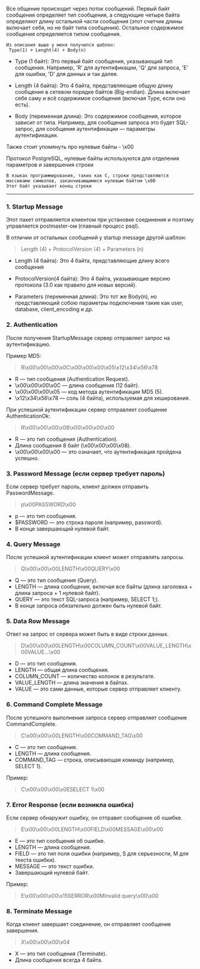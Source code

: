 
Все общение происходит через поток сообщений. Первый байт сообщения определяет тип сообщения, а следующие четыре байта определяют длину остальной части сообщения (этот счетчик длины включает себя, но не байт типа сообщения). Остальное содержимое сообщения определяется типом сообщения. 

```text
Из описания выше у меня получился шаблон:
 Type(1) + Lenght(4) + Body(n)
```

- Type (1 байт):
Это первый байт сообщения, указывающий тип сообщения. Например, 'R' для аутентификации, 'Q' для запроса, 'E' для ошибки, 'D' для данных и так далее.

- Length (4 байта):
Это 4 байта, представляющие общую длину сообщения в сетевом порядке байтов (Big-endian). Длина включает себя саму и всё содержимое сообщения (включая Type, если оно есть).

- Body (переменная длина):
Это содержимое сообщения, которое зависит от типа. Например, для сообщения запроса это будет SQL-запрос, для сообщения аутентификации — параметры аутентификации.

Также стоит упомянуть про нулевые байты - \x00

Протокол PostgreSQL, нулевые байты используются для отделения параметров и завершения строки

```
В языках программирования, таких как C, строки представляются массивами символов, заканчивающимися нулевым байтом \x00
Этот байт указывает конец строки
```

****

### 1. Startup Message

Этот пакет отправляется клиентом при установке соединения и поэтому управляется postmaster-ом (главный процесс psql).

В отличии от остальных сообщений у startup message другой шаблон:
>   Length (4) + ProtocolVersion (4) + Parameters (n)
- Length (4 байта):
Это 4 байта, представляющие длину всего сообщения

- ProtocolVersion(4 байта):
Это 4 байта, указывающие версию протокола (3.0 как правило для новых версий).

- Parameters (переменная длина):
Это тот же Body(n), но представляющий собою параметры подключения такие как user, database, client_encoding и др.

### 2. Authentication
После получения StartupMessage сервер отправляет запрос на аутентификацию.

Пример MD5: 
> R\x00\x00\x00\x0C\x00\x00\x00\x05\x12\x34\x56\x78

- R — тип сообщения (Authentication Request).
- \x00\x00\x00\x0C — длина сообщения (12 байт).
- \x00\x00\x00\x05 — код метода аутентификации MD5 (5).
- \x12\x34\x56\x78 — соль (4 байта), используемая для хеширования.


При успешной аутентификации сервер отправляет сообщение AuthenticationOk:
> R\x00\x00\x00\x08\x00\x00\x00\x00

- R — это тип сообщения (Authentication).
- Длина сообщения 8 байт (\x00\x00\x00\x08).
- \x00\x00\x00\x00 — это означает, что аутентификация пройдена успешно.

### 3. Password Message (если сервер требует пароль)
Если сервер требует пароль, клиент должен отправить PasswordMessage.
> p\x00PASSWORD\x00
- p — это тип сообщения.
- $PASSWORD — это строка пароля (например, password).
- В конце завершающий нулевой байт.

### 4. Query Message
После успешной аутентификации клиент может отправлять запросы.
> Q\x00\x00\x00LENGTH\x00QUERY\x00
- Q — это тип сообщения (Query).
- LENGTH — длина сообщения, включая все байты (длина заголовка + длина запроса + 1 нулевой байт).
- QUERY — это текст SQL-запроса (например, SELECT 1;).
- В конце запроса обязательно должен быть нулевой байт.

### 5. Data Row Message
Ответ на запрос от сервера может быть в виде строки данных.
> D\x00\x00\x00LENGTH\x00COLUMN_COUNT\x00VALUE_LENGTH\x00VALUE...\x00

- D — это тип сообщения.
- LENGTH — общая длина сообщения.
- COLUMN_COUNT — количество колонок в результате.
- VALUE_LENGTH — длина значения в байтах.
- VALUE — это сами данные, которые сервер отправляет клиенту.

### 6. Command Complete Message
После успешного выполнения запроса сервер отправляет сообщение CommandComplete.
> C\x00\x00\x00LENGTH\x00COMMAND_TAG\x00

- C — это тип сообщения.
- LENGTH — длина сообщения.
- COMMAND_TAG — строка, описывающая команду (например, SELECT 1).

Пример:
> C\x00\x00\x00\x0ESELECT 1\x00

### 7. Error Response (если возникла ошибка)

Если сервер обнаружит ошибку, он отправит сообщение об ошибке.

> E\x00\x00\x00LENGTH\x00FIELD\x00MESSAGE\x00\x00

- E — это тип сообщения об ошибке.
- LENGTH — длина сообщения.
- FIELD — это тип поля ошибки (например, S для серьезности, M для текста ошибки).
- MESSAGE — это текст ошибки.
- Завершающий нулевой байт.

Пример:
> E\x00\x00\x00\x15SERROR\x00MInvalid query\x00\x00

### 8. Terminate Message
Когда клиент завершает соединение, он отправляет сообщение завершения.
> X\x00\x00\x00\x04
- X — это тип сообщения (Terminate).
- Длина сообщения всегда 4 байта.
